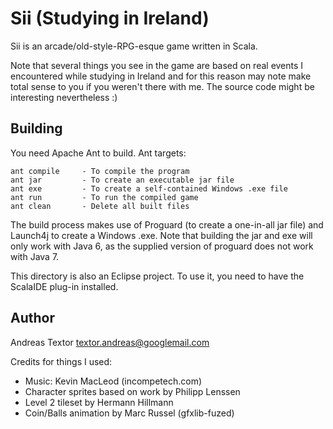 Sii (Studying in Ireland)
=========================

Sii is an arcade/old-style-RPG-esque game written in Scala.

Note that several things you see in the game are based on
real events I encountered while studying in Ireland and for
this reason may note make total sense to you if you weren't
there with me. The source code might be interesting
nevertheless :)

Building
--------

You need Apache Ant to build.
Ant targets:
	
	ant compile     - To compile the program
	ant jar         - To create an executable jar file
	ant exe         - To create a self-contained Windows .exe file
	ant run         - To run the compiled game
	ant clean       - Delete all built files

The build process makes use of Proguard (to create a one-in-all
jar file) and Launch4j to create a Windows .exe. Note that building
the jar and exe will only work with Java 6, as the supplied version
of proguard does not work with Java 7.

This directory is also an Eclipse project. To use it, you need to
have the ScalaIDE plug-in installed.

Author
------
Andreas Textor <textor.andreas@googlemail.com>

Credits for things I used:

 * Music: Kevin MacLeod (incompetech.com)
 * Character sprites based on work by Philipp Lenssen
 * Level 2 tileset by Hermann Hillmann
 * Coin/Balls animation by Marc Russel (gfxlib-fuzed)

